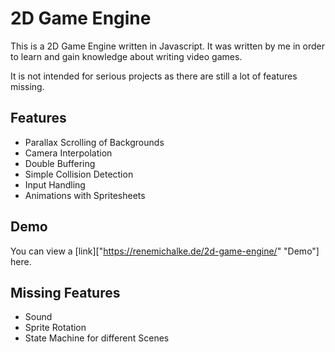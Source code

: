 # 2D Game Engine

This is a 2D Game Engine written in Javascript. It was written by me in order to learn and gain knowledge about writing video games. 

It is not intended for serious projects as there are still a lot of features missing.

## Features

* Parallax Scrolling of Backgrounds
* Camera Interpolation
* Double Buffering
* Simple Collision Detection
* Input Handling
* Animations with Spritesheets

## Demo

You can view a [link]["https://renemichalke.de/2d-game-engine/" "Demo"] here.

## Missing Features

* Sound
* Sprite Rotation
* State Machine for different Scenes